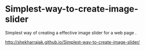 Simplest-way-to-create-image-slider
===================================

Simplest  way of creating a effective image slider for a web page .

http://shekharrajak.github.io/Simplest-way-to-create-image-slider/
